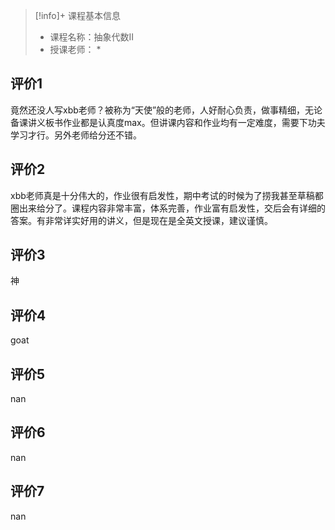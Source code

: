 >[!info]+ 课程基本信息
>
> - 课程名称：抽象代数II
> - 授课老师： *

## 评价1

竟然还没人写xbb老师？被称为“天使”般的老师，人好耐心负责，做事精细，无论备课讲义板书作业都是认真度max。但讲课内容和作业均有一定难度，需要下功夫学习才行。另外老师给分还不错。
## 评价2

xbb老师真是十分伟大的，作业很有启发性，期中考试的时候为了捞我甚至草稿都圈出来给分了。课程内容非常丰富，体系完善，作业富有启发性，交后会有详细的答案。有非常详实好用的讲义，但是现在是全英文授课，建议谨慎。
## 评价3

神&#10;
## 评价4

goat&#10;
## 评价5

nan
## 评价6

nan
## 评价7

nan
